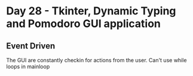 # Day 28 - Tkinter, Dynamic Typing and Pomodoro GUI application

## Event Driven
The GUI are constantly checkin for actions from the user.
Can't use while loops in mainloop
